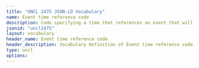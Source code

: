 ```yaml
---
title: "UNCL 2475 JSON-LD Vocabulary"
name: Event time reference code
description: Code specifying a time that references an event that will or has occurred.
jsonid: "uncl2475"
layout: vocabulary
header_name: Event time reference code
header_description: Vocabulary Definition of Event time reference code semantics in HTML format. JSON-LD format is available at [uncl2475.jsonld](/vocabulary/uncl2475.jsonld)
type: uncl
options:
---
```

